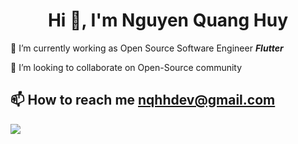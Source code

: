 <h1 align="center">Hi 👋, I'm Nguyen Quang Huy</h1>

🔭 I’m currently working as Open Source Software Engineer ***Flutter***

👯 I’m looking to collaborate on Open-Source community

📫 How to reach me **nqhhdev@gmail.com**
---
![](https://github-readme-streak-stats.herokuapp.com/?user=nqhhdev&theme=tokyonight&hide_border=true)<br/>
